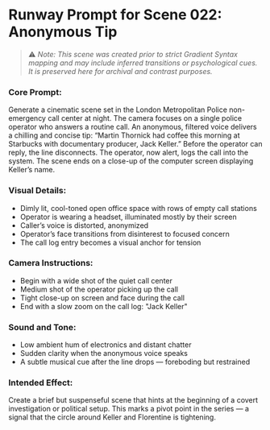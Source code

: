 # Runway Prompt for Scene 022: Anonymous Tip

> ⚠️ *Note: This scene was created prior to strict Gradient Syntax mapping and may include inferred transitions or psychological cues. It is preserved here for archival and contrast purposes.*

### Core Prompt:
Generate a cinematic scene set in the London Metropolitan Police non-emergency call center at night. The camera focuses on a single police operator who answers a routine call. An anonymous, filtered voice delivers a chilling and concise tip: “Martin Thornick had coffee this morning at Starbucks with documentary producer, Jack Keller.” Before the operator can reply, the line disconnects. The operator, now alert, logs the call into the system. The scene ends on a close-up of the computer screen displaying Keller’s name.

### Visual Details:
- Dimly lit, cool-toned open office space with rows of empty call stations
- Operator is wearing a headset, illuminated mostly by their screen
- Caller’s voice is distorted, anonymized
- Operator’s face transitions from disinterest to focused concern
- The call log entry becomes a visual anchor for tension

### Camera Instructions:
- Begin with a wide shot of the quiet call center
- Medium shot of the operator picking up the call
- Tight close-up on screen and face during the call
- End with a slow zoom on the call log: "Jack Keller"

### Sound and Tone:
- Low ambient hum of electronics and distant chatter
- Sudden clarity when the anonymous voice speaks
- A subtle musical cue after the line drops — foreboding but restrained

### Intended Effect:
Create a brief but suspenseful scene that hints at the beginning of a covert investigation or political setup. This marks a pivot point in the series — a signal that the circle around Keller and Florentine is tightening.
